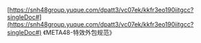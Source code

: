 [https://snh48group.yuque.com/dpatt3/vc07ek/kkfr3eo190iitgcc?singleDoc#](https://snh48group.yuque.com/dpatt3/vc07ek/kkfr3eo190iitgcc?singleDoc#) 《META48-特效外包规范》

